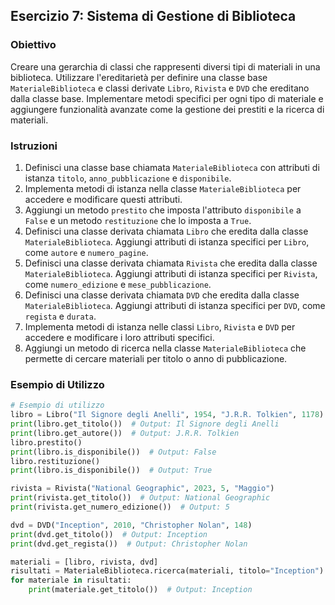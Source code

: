 ## Esercizio 7: Sistema di Gestione di Biblioteca

### Obiettivo
Creare una gerarchia di classi che rappresenti diversi tipi di materiali in una biblioteca. Utilizzare l'ereditarietà per definire una classe base `MaterialeBiblioteca` e classi derivate `Libro`, `Rivista` e `DVD` che ereditano dalla classe base. Implementare metodi specifici per ogni tipo di materiale e aggiungere funzionalità avanzate come la gestione dei prestiti e la ricerca di materiali.

### Istruzioni
1. Definisci una classe base chiamata `MaterialeBiblioteca` con attributi di istanza `titolo`, `anno_pubblicazione` e `disponibile`.
2. Implementa metodi di istanza nella classe `MaterialeBiblioteca` per accedere e modificare questi attributi.
3. Aggiungi un metodo `prestito` che imposta l'attributo `disponibile` a `False` e un metodo `restituzione` che lo imposta a `True`.
4. Definisci una classe derivata chiamata `Libro` che eredita dalla classe `MaterialeBiblioteca`. Aggiungi attributi di istanza specifici per `Libro`, come `autore` e `numero_pagine`.
5. Definisci una classe derivata chiamata `Rivista` che eredita dalla classe `MaterialeBiblioteca`. Aggiungi attributi di istanza specifici per `Rivista`, come `numero_edizione` e `mese_pubblicazione`.
6. Definisci una classe derivata chiamata `DVD` che eredita dalla classe `MaterialeBiblioteca`. Aggiungi attributi di istanza specifici per `DVD`, come `regista` e `durata`.
7. Implementa metodi di istanza nelle classi `Libro`, `Rivista` e `DVD` per accedere e modificare i loro attributi specifici.
8. Aggiungi un metodo di ricerca nella classe `MaterialeBiblioteca` che permette di cercare materiali per titolo o anno di pubblicazione.

### Esempio di Utilizzo
```python
# Esempio di utilizzo
libro = Libro("Il Signore degli Anelli", 1954, "J.R.R. Tolkien", 1178)
print(libro.get_titolo())  # Output: Il Signore degli Anelli
print(libro.get_autore())  # Output: J.R.R. Tolkien
libro.prestito()
print(libro.is_disponibile())  # Output: False
libro.restituzione()
print(libro.is_disponibile())  # Output: True

rivista = Rivista("National Geographic", 2023, 5, "Maggio")
print(rivista.get_titolo())  # Output: National Geographic
print(rivista.get_numero_edizione())  # Output: 5

dvd = DVD("Inception", 2010, "Christopher Nolan", 148)
print(dvd.get_titolo())  # Output: Inception
print(dvd.get_regista())  # Output: Christopher Nolan

materiali = [libro, rivista, dvd]
risultati = MaterialeBiblioteca.ricerca(materiali, titolo="Inception")
for materiale in risultati:
    print(materiale.get_titolo())  # Output: Inception
```